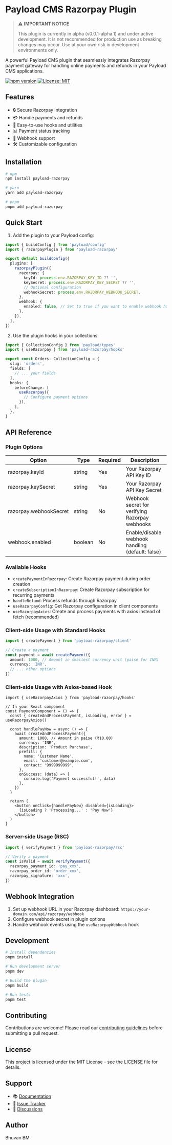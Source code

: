 # Payload CMS Razorpay Plugin

> ⚠️ **IMPORTANT NOTICE**
>
> This plugin is currently in alpha (v0.0.1-alpha.1) and under active development.
> It is not recommended for production use as breaking changes may occur.
> Use at your own risk in development environments only.

A powerful Payload CMS plugin that seamlessly integrates Razorpay payment gateway for handling online payments and refunds in your Payload CMS applications.

[![npm version](https://badge.fury.io/js/payload-razorpay.svg)](https://badge.fury.io/js/payload-razorpay)
[![License: MIT](https://img.shields.io/badge/License-MIT-yellow.svg)](https://opensource.org/licenses/MIT)

## Features

- 🔒 Secure Razorpay integration
- 💳 Handle payments and refunds
- 🎯 Easy-to-use hooks and utilities
- 📊 Payment status tracking
- 🔄 Webhook support
- 🛠️ Customizable configuration

## Installation

```bash
# npm
npm install payload-razorpay

# yarn
yarn add payload-razorpay

# pnpm
pnpm add payload-razorpay
```

## Quick Start

1. Add the plugin to your Payload config:

```typescript
import { buildConfig } from 'payload/config'
import { razorpayPlugin } from 'payload-razorpay'

export default buildConfig({
  plugins: [
    razorpayPlugin({
      razorpay: {
        keyId: process.env.RAZORPAY_KEY_ID ?? '',
        keySecret: process.env.RAZORPAY_KEY_SECRET ?? '',
        // Optional configuration
        webhookSecret: process.env.RAZORPAY_WEBHOOK_SECRET,
      },
      webhook: {
        enabled: false, // Set to true if you want to enable webhook handling
      },
    }),
  ],
})
```

2. Use the plugin hooks in your collections:

```typescript
import { CollectionConfig } from 'payload/types'
import { useRazorpay } from 'payload-razorpay/hooks'

export const Orders: CollectionConfig = {
  slug: 'orders',
  fields: [
    // ... your fields
  ],
  hooks: {
    beforeChange: [
      useRazorpay({
        // Configure payment options
      }),
    ],
  },
}
```

## API Reference

### Plugin Options

| Option                 | Type    | Required | Description                                      |
| ---------------------- | ------- | -------- | ------------------------------------------------ |
| razorpay.keyId         | string  | Yes      | Your Razorpay API Key ID                         |
| razorpay.keySecret     | string  | Yes      | Your Razorpay API Key Secret                     |
| razorpay.webhookSecret | string  | No       | Webhook secret for verifying Razorpay webhooks   |
| webhook.enabled        | boolean | No       | Enable/disable webhook handling (default: false) |

### Available Hooks

- `createPaymentInRazorpay`: Create Razorpay payment during order creation
- `createSubscriptionInRazorpay`: Create Razorpay subscription for recurring payments
- `handleRefund`: Process refunds through Razorpay
- `useRazorpayConfig`: Get Razorpay configuration in client components
- `useRazorpayAxios`: Create and process payments with axios instead of fetch (recommended)

### Client-side Usage with Standard Hooks

```typescript
import { createPayment } from 'payload-razorpay/client'

// Create a payment
const payment = await createPayment({
  amount: 1000, // Amount in smallest currency unit (paise for INR)
  currency: 'INR',
  // ... other options
})
```

### Client-side Usage with Axios-based Hook

```tsx
import { useRazorpayAxios } from 'payload-razorpay/hooks'

// In your React component
const PaymentComponent = () => {
  const { createAndProcessPayment, isLoading, error } = useRazorpayAxios()

  const handlePayNow = async () => {
    await createAndProcessPayment({
      amount: 1000, // Amount in paise (₹10.00)
      currency: 'INR',
      description: 'Product Purchase',
      prefill: {
        name: 'Customer Name',
        email: 'customer@example.com',
        contact: '9999999999',
      },
      onSuccess: (data) => {
        console.log('Payment successful!', data)
      },
    })
  }

  return (
    <button onClick={handlePayNow} disabled={isLoading}>
      {isLoading ? 'Processing...' : 'Pay Now'}
    </button>
  )
}
```

### Server-side Usage (RSC)

```typescript
import { verifyPayment } from 'payload-razorpay/rsc'

// Verify a payment
const isValid = await verifyPayment({
  razorpay_payment_id: 'pay_xxx',
  razorpay_order_id: 'order_xxx',
  razorpay_signature: 'xxx',
})
```

## Webhook Integration

1. Set up webhook URL in your Razorpay dashboard: `https://your-domain.com/api/razorpay/webhook`
2. Configure webhook secret in plugin options
3. Handle webhook events using the `useRazorpayWebhook` hook

## Development

```bash
# Install dependencies
pnpm install

# Run development server
pnpm dev

# Build the plugin
pnpm build

# Run tests
pnpm test
```

## Contributing

Contributions are welcome! Please read our [contributing guidelines](CONTRIBUTING.md) before submitting a pull request.

## License

This project is licensed under the MIT License - see the [LICENSE](LICENSE) file for details.

## Support

- 📚 [Documentation](https://github.com/crazytweeks/payload-razorpay/wiki)
- 🐛 [Issue Tracker](https://github.com/crazytweeks/payload-razorpay/issues)
- 💬 [Discussions](https://github.com/crazytweeks/payload-razorpay/discussions)

## Author

Bhuvan BM
